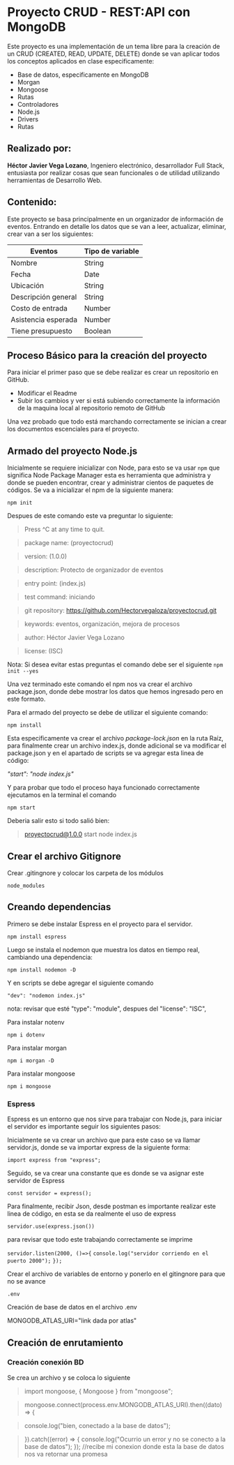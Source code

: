 # Proyecto CRUD - REST:API con MongoDB

Este proyecto es una implementación de un tema libre para la creación de un CRUD (CREATED, READ, UPDATE, DELETE) donde se van aplicar todos los conceptos aplicados en clase especificamente: 
 + Base de datos, especificamente en MongoDB
 + Morgan
 + Mongoose 
 + Rutas
 + Controladores
 + Node.js
 + Drivers
 + Rutas


## Realizado por:

**Héctor Javier Vega Lozano**, Ingeniero electrónico, desarrollador Full Stack, entusiasta por realizar cosas que sean funcionales o de utilidad utilizando herramientas de Desarrollo Web.

## Contenido:

Este proyecto se basa principalmente en un organizador de información de eventos. Entrando en detalle los datos que se van a leer, actualizar, eliminar, crear van a ser los siguientes:

Eventos  | Tipo de variable
-------- | ----------------
Nombre | String
Fecha | Date
Ubicación | String
Descripción general | String
Costo de entrada | Number
Asistencia esperada | Number
Tiene presupuesto | Boolean

## Proceso Básico para la creación del proyecto

Para iniciar el primer paso que se debe realizar es crear un repositorio en GitHub.

+ Modificar el Readme 
+ Subir los cambios y ver si está subiendo correctamente la información de la maquina local al repositorio remoto de GitHub

Una vez probado que todo está marchando correctamente se inician a crear los documentos escenciales para el proyecto.

## Armado del proyecto **Node.js**

Inicialmente se requiere inicializar con Node, para esto se va usar `npm` que significa Node Package Manager esta es herramienta que administra y donde se pueden encontrar, crear y administrar cientos de paquetes de códigos. Se va a inicializar el npm de la siguiente manera:

`npm init`

Despues de este comando este va preguntar lo siguiente:

>Press ^C at any time to quit.  

>package name: (proyectocrud)

>version: (1.0.0)

>description: Protecto de organizador de eventos

>entry point: (index.js)

>test command: iniciando

>git repository: https://github.com/Hectorvegaloza/proyectocrud.git

>keywords: eventos, organización, mejora de procesos

>author: Héctor Javier Vega Lozano

>license: (ISC)


Nota: Si desea evitar estas preguntas el comando debe ser el siguiente `npm init --yes`

Una vez terminado este comando el npm nos va crear el archivo package.json, donde debe mostrar los datos que hemos ingresado pero en este formato.

Para el armado del proyecto se debe de utilizar el siguiente comando:

`npm install`

Esta especificamente va crear el archivo *package-lock.json* en la ruta Raíz, para finalmente crear un archivo index.js, donde adicional se va modificar el package.json y en el apartado de scripts  se va agregar esta linea de código:

 *"start": "node index.js"*

 Y para probar que todo el proceso haya funcionado correctamente ejecutamos en la terminal el comando

 `npm start`

Deberia salir esto si todo salió bien:

> proyectocrud@1.0.0 start
> node index.js

## Crear el archivo Gitignore 

Crear .gitingnore y colocar los carpeta de los módulos

 `node_modules`


## Creando dependencias 

Primero se debe instalar Espress en el proyecto para el servidor. 

 `npm install espress`

Luego se instala el nodemon que muestra los datos en tiempo real, cambiando una dependencia:

 `npm install nodemon -D`

Y en scripts se debe agregar el siguiente comando

  `"dev": "nodemon index.js"`

nota: revisar que esté "type": "module", despues del "license": "ISC",

Para instalar notenv

`npm i dotenv`

Para instalar morgan

`npm i morgan -D`

Para instalar mongoose

`npm i mongoose`

### Espress

Espress es un entorno que nos sirve para trabajar con Node.js, para iniciar el servidor es importante seguir los siguientes pasos:

Inicialmente se va crear un archivo que para este caso se va llamar servidor.js, donde se va importar express de la siguiente forma:

 `import express from "express";`

 Seguido, se va crear una constante que es donde se va asignar este servidor de Espress

  `const servidor = express();`

 Para finalmente, recibir Json, desde postman es importante realizar este linea de código, en esta se da realmente el uso de express
 
 `servidor.use(express.json())`

 para revisar que todo este trabajando correctamente se imprime

 `servidor.listen(2000, ()=>{`
    `console.log("servidor corriendo en el puerto 2000");`
`});`

Crear el archivo de variables de entorno y ponerlo en el gitingnore para que no se avance

`.env`


Creación de base de datos en el archivo .env

MONGODB_ATLAS_URI="link dada por atlas"

## Creación de enrutamiento






### Creación conexión BD

Se crea un archivo y se coloca lo siguiente 

>import mongoose, { Mongoose } from "mongoose";

>mongoose.connect(process.env.MONGODB_ATLAS_URI).then((dato) => {
    
>   console.log("bien, conectado a la base de datos");

>}).catch((error) => {
>    console.log("Ocurrio un error y no se conecto a la base de datos");
>}); //recibe mi conexion donde esta la base de datos nos va retornar una promesa

